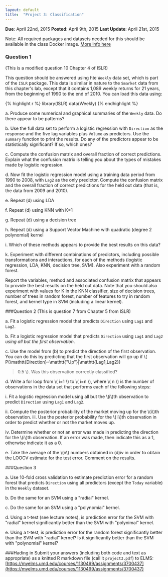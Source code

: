```yaml
---
layout: default
title:  "Project 3: Classification"
---
```


**Due**: April 22nd, 2015
**Posted**: April 9th, 2015
**Last Update**: April 21st, 2015


Note: All required packages and datasets needed for this should be
available in the class Docker image. [More info here](http://cbcb.umd.edu/~hcorrada/IntroDataSci/resources.html)

### Question 1
(This is a modified question 10 Chapter 4 of ISLR)

This question should be answered using hte `Weekly` data set, which is
part of the `ISLR` package. This data is similar in nature to the
`Smarket` data from this chapter's lab, except that it contains 1,089
weekly returns for 21 years, from the beginning of 1990 to the end
of 2010. You can load this data using:

{% highlight r %}
library(ISLR)
data(Weekly)
{% endhighlight %}

a. Produce some numerical and graphical summaries of the `Weekly`
data. Do there appear to be patterns?

b. Use the full data set to perform a logistic regression with
`Direction` as the response and the five lag variables plus `Volume`
as predictors. Use the `summary` function to print the results. Do any
of the predictors appear to be statistically significant? If so, which
ones?

c. Compute the confusion matrix and overall fraction of correct
predictions. Explain what the confusion matrix is telling you about
the types of mistakes made by logistic regression.

d. Now fit the logistic regression model using a training data period
from 1990 to 2008, with `Lag2` as the only predictor. Compute the
confusion matrix and the overall fraction of correct predictions for
the held out data (that is, the data from 2009 and 2010).

e. Repeat (d) using LDA

f. Repeat (d) using KNN with K=1

g. Repeat (d) using a decision tree

h. Repeat (d) using a Support Vector Machine with quadratic (degree 2
polynomial) kernel

i. Which of these methods appears to provide the best results on this
data?

k. Experiment with different combinations of predictors, including
possible transformations and interactions, for each of the
methods (logistic regression, LDA, KNN, decision tree, SVM). Also
experiment with a random forest.

Report the variables, method and associated confusion matrix
that appears to provide the best results on the held out data. Note
that you should also experiment with values for K in the KNN
classifier, size of decision trees, number of trees in random forest,
number of features to try in random forest, and kernel type in SVM
(including a linear kernel).

###Question 2
(This is question 7 from Chapter 5 from ISLR)

a. Fit a logistic regression model that predicts `Direction` using
`Lag1` and `Lag2`.

b. Fit a logistic regression model that predicts `Direction` using
`Lag1` and `Lag2` _using all but the first observation_.

c. Use the model from (b) to predict the direction of the first
observation. You can do this by predicting that the first observation
will go up if \\( P(\mathtt{Direction}=\mathtt{"Up"}|\mathtt{Lag1,Lag2})
> 0.5 \\). Was this observation correctly classified?

d. Write a for loop from \\( i=1 \\) to \\( i=n \\), where \\( n \\) is the number of
observations in the data set that performs each of the following
steps:

i. Fit a logistic regression model using all but the \\(i\\)th observation
to predict `Direction` using `Lag1` and `Lag2`.

ii. Compute the posterior probability of the market moving up for the
\\(i\\)th observation.
iii. Use the posterior probability for the \\( i\\)th observation in order
to predict whether or not the market moves up.

iv. Determine whether or not an error was made in predicting the
direction for the \\(i\\)th observation. If an error was made, then
indicate this as a 1, otherwise indicate it as a 0.

e. Take the average of the \\(n\\) numbers obtained in (d)iv in order to
obtain the LOOCV estimate for the test error. Comment on the results.

###Question 3

a. Use 10-fold cross validation to estimate prediction error for a
random forest that predicts `Direction` using all predictors (except
the `Today` variable) in the
`Weekly` dataset. 

b. Do the same for an SVM using a "radial" kernel.

c. Do the same for an SVM using a "polynomial" kernel.

d. Using a t-test (see lecture notes), is prediction error for the
SVM with "radial" kernel significantly better than the SVM with "polynimal" kernel.

e. Using a t-test, is prediction error for the random forest
significantly better than the SVM with "radial" kernel? Is it
significantly better than the SVM with "polynomial" kernel?

###Hading in
Submit your answers (including both code and text as appropriate) as
a knitted R markdown file (call it `project3.pdf`) to ELMS:
[https://myelms.umd.edu/courses/1130499/assignments/3700437](https://myelms.umd.edu/courses/1130499/assignments/3700437)



